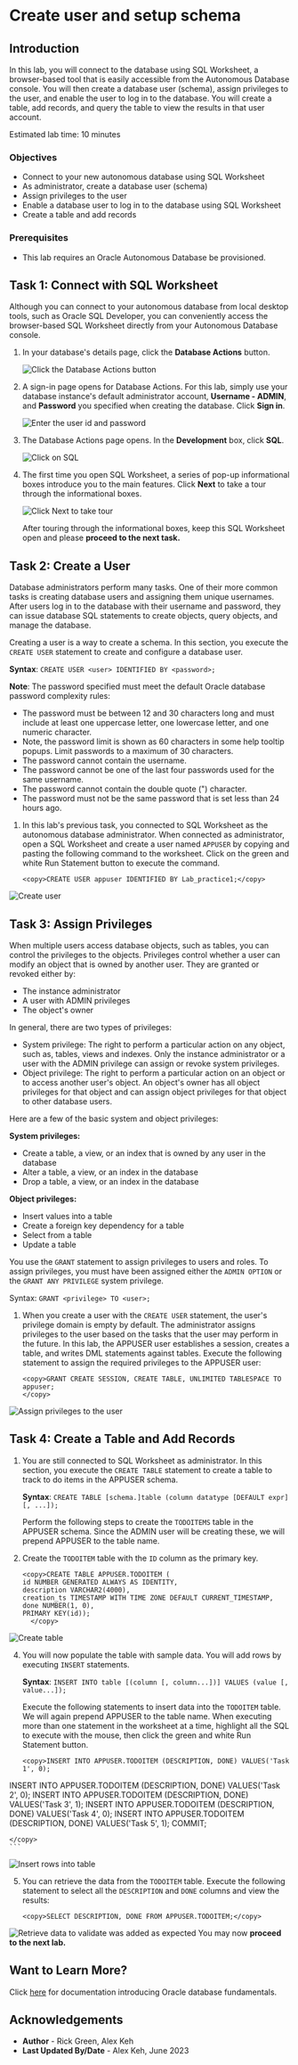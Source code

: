 # Create user and setup schema

## Introduction

In this lab, you will connect to the database using SQL Worksheet, a browser-based tool that is easily accessible from the Autonomous Database console. You will then create a database user (schema), assign privileges to the user, and enable the user to log in to the database. You will create a table, add records, and query the table to view the results in that user account.

Estimated lab time: 10 minutes

### Objectives
-   Connect to your new autonomous database using SQL Worksheet
-   As administrator, create a database user (schema)
-   Assign privileges to the user
-   Enable a database user to log in to the database using SQL Worksheet
-   Create a table and add records

### Prerequisites

-   This lab requires an Oracle Autonomous Database be provisioned.

## Task 1: Connect with SQL Worksheet

Although you can connect to your autonomous database from local desktop tools, such as Oracle SQL Developer, you can conveniently access the browser-based SQL Worksheet directly from your Autonomous Database console.

1. In your database's details page, click the **Database Actions** button.

    ![Click the Database Actions button](./images/click-database-actions-button.png " ")

2. A sign-in page opens for Database Actions. For this lab, simply use your database instance's default administrator account, **Username - ADMIN**, and **Password** you specified when creating the database. Click **Sign in**.

    ![Enter the user id and password](./images/db-actions-sign-in-complete.png " ")

3. The Database Actions page opens. In the **Development** box, click **SQL**.

    ![Click on SQL](./images/click-sql.png " ")

4. The first time you open SQL Worksheet, a series of pop-up informational boxes introduce you to the main features. Click **Next** to take a tour through the informational boxes.

    ![Click Next to take tour](./images/sql-worksheet-tour.png " ")

    After touring through the informational boxes, keep this SQL Worksheet open and please **proceed to the next task.**

## Task 2: Create a User
Database administrators perform many tasks. One of their more common tasks is creating database users and assigning them unique usernames. After users log in to the database with their username and password, they can issue database SQL statements to create objects, query objects, and manage the database.

Creating a user is a way to create a schema. In this section, you execute the `CREATE USER` statement to create and configure a database user.

**Syntax**: `CREATE USER <user> IDENTIFIED BY <password>;`

**Note**:  The password specified must meet the default Oracle database password complexity rules:

  - The password must be between 12 and 30 characters long and must include at least one uppercase letter, one lowercase letter, and one numeric character.
  - Note, the password limit is shown as 60 characters in some help tooltip popups. Limit passwords to a maximum of 30 characters.
  - The password cannot contain the username.
  - The password cannot be one of the last four passwords used for the same username.
  - The password cannot contain the double quote (") character.
  - The password must not be the same password that is set less than 24 hours ago.

1. In this lab's previous task, you connected to SQL Worksheet as the autonomous database administrator. When connected as administrator, open a SQL Worksheet and create a user named `APPUSER` by copying and pasting the following command to the worksheet. Click on the green and white Run Statement button to execute the command.

    ```
    <copy>CREATE USER appuser IDENTIFIED BY Lab_practice1;</copy>
    ```

  ![Create user](./images/user-created.png " ")

## Task 3: Assign Privileges
When multiple users access database objects, such as tables, you can control the privileges to the objects. Privileges control whether a user can modify an object that is owned by another user. They are granted or revoked either by:
- The instance administrator
- A user with ADMIN privileges
- The object's owner  

In general, there are two types of privileges:
- System privilege: The right to perform a particular action on any object, such as, tables, views and indexes. Only the instance administrator or a user with the ADMIN privilege can assign or revoke system privileges.
- Object privilege: The right to perform a particular action on an object or to access another user's object. An object's owner has all object privileges for that object and can assign object privileges for that object to other database users.

Here are a few of the basic system and object privileges:

**System privileges:**
- Create a table, a view, or an index that is owned by any user in the database
- Alter a table, a view, or an index in the database
- Drop a table, a view, or an index in the database

**Object privileges:**
- Insert values into a table
- Create a foreign key dependency for a table
- Select from a table
- Update a table

You use the `GRANT` statement to assign privileges to users and roles. To assign privileges, you must have been assigned either the `ADMIN OPTION` or the `GRANT ANY PRIVILEGE` system privilege.

Syntax: `GRANT <privilege> TO <user>;`

1. When you create a user with the `CREATE USER` statement, the user's privilege domain is empty by default. The administrator assigns privileges to the user based on the tasks that the user may perform in the future. In this lab, the APPUSER user establishes a session, creates a table, and writes DML statements against tables. Execute the following statement to assign the required privileges to the APPUSER user:

    ```
    <copy>GRANT CREATE SESSION, CREATE TABLE, UNLIMITED TABLESPACE TO appuser;
    </copy>
    ```

  ![Assign privileges to the user](./images/assign-privileges.png " ")


## Task 4: Create a Table and Add Records
1. You are still connected to SQL Worksheet as administrator. In this section, you execute the `CREATE TABLE` statement to create a table to track to do items in the APPUSER schema.

      **Syntax**: ```CREATE TABLE [schema.]table
            (column datatype [DEFAULT expr][, ...]);```

      Perform the following steps to create the `TODOITEMS` table in the APPUSER schema. Since the ADMIN user will be creating these, we will prepend APPUSER to the table name.

3. Create the `TODOITEM` table with the `ID` column as the primary key.

    ```
    <copy>CREATE TABLE APPUSER.TODOITEM ( 
	id NUMBER GENERATED ALWAYS AS IDENTITY, 
	description VARCHAR2(4000), 
	creation_ts TIMESTAMP WITH TIME ZONE DEFAULT CURRENT_TIMESTAMP, 
	done NUMBER(1, 0), 
	PRIMARY KEY(id));
      </copy>
      ```

  ![Create table](./images/create-table-todoitem.png " ")

4. You will now populate the table with sample data. You will add rows by executing `INSERT` statements.

    **Syntax**: ```INSERT INTO table [(column [, column...])]
                VALUES (value [, value...]);```

    Execute the following statements to insert data into the `TODOITEM` table. We will again prepend APPUSER to the table name. When executing more than one statement in the worksheet at a time, highlight all the SQL to execute with the mouse, then click the green and white Run Statement button.

    ```
    <copy>INSERT INTO APPUSER.TODOITEM (DESCRIPTION, DONE) VALUES('Task 1', 0);
INSERT INTO APPUSER.TODOITEM (DESCRIPTION, DONE) VALUES('Task 2', 0);
INSERT INTO APPUSER.TODOITEM (DESCRIPTION, DONE) VALUES('Task 3', 1);
INSERT INTO APPUSER.TODOITEM (DESCRIPTION, DONE) VALUES('Task 4', 0);
INSERT INTO APPUSER.TODOITEM (DESCRIPTION, DONE) VALUES('Task 5', 1);
COMMIT;

    </copy>
    ```
  ![Insert rows into table](./images/insert-into-tables.png " ")

5. You can retrieve the data from the `TODOITEM` table. Execute the following statement to select all the `DESCRIPTION` and `DONE` columns and view the results:

    ```
    <copy>SELECT DESCRIPTION, DONE FROM APPUSER.TODOITEM;</copy>
    ```
  ![Retrieve data to validate was added as expected](./images/select-data.png " ")
  You may now **proceed to the next lab.**

## Want to Learn More?

Click [here](https://docs.oracle.com/en/database/oracle/oracle-database/19/cncpt/introduction-to-oracle-database.html#GUID-A42A6EF0-20F8-4F4B-AFF7-09C100AE581E) for documentation introducing Oracle database fundamentals.

## Acknowledgements

- **Author** - Rick Green, Alex Keh
- **Last Updated By/Date** - Alex Keh, June 2023